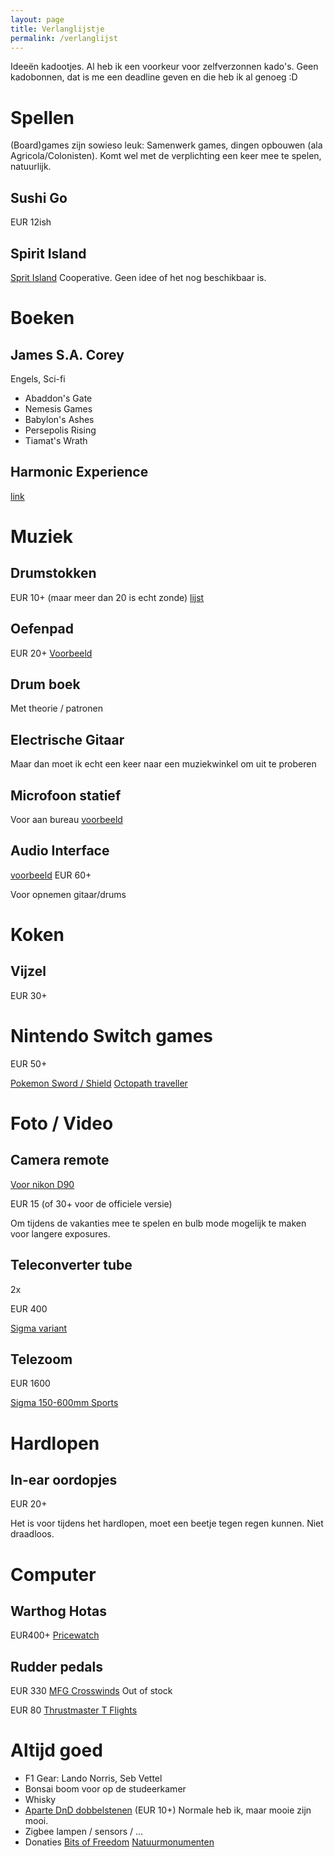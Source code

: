```yaml
---
layout: page
title: Verlanglijstje
permalink: /verlanglijst
---
```


Ideeën kadootjes. Al heb ik een voorkeur voor zelfverzonnen kado's. Geen
kadobonnen, dat is me een deadline geven en die heb ik al genoeg :D

# Spellen

(Board)games zijn sowieso leuk: Samenwerk games, dingen opbouwen (ala
Agricola/Colonisten). Komt wel met de verplichting een keer mee te spelen,
natuurlijk.

## Sushi Go
EUR 12ish

## Spirit Island
[Sprit Island](https://boardgamegeek.com/boardgame/162886/spirit-island)
Cooperative. Geen idee of het nog beschikbaar is.

# Boeken

## James S.A. Corey
Engels, Sci-fi
- Abaddon's Gate
- Nemesis Games
- Babylon's Ashes
- Persepolis Rising
- Tiamat's Wrath

## Harmonic Experience
[link](https://www.bol.com/nl/p/harmonic-experience/1001004000877100/)

# Muziek

## Drumstokken
EUR 10+ (maar meer dan 20 is echt zonde)
[lijst](https://www.bax-shop.nl/drumstokken?o=popular&f_21933%5B%5D=92778)

## Oefenpad
EUR 20+
[Voorbeeld](https://www.bax-shop.nl/oefenpad/gretsch-drums-grepad6g-round-badge-oefenpad-6-inch-grijs)

## Drum boek
Met theorie / patronen

## Electrische Gitaar
Maar dan moet ik echt een keer naar een muziekwinkel om uit te proberen

## Microfoon statief
Voor aan bureau
[voorbeeld](https://www.bax-shop.nl/broadcast-microfoon-statief/innox-iva-10-xlr-broadcast-microfoon-statief)

## Audio Interface

[voorbeeld](https://www.bax-shop.nl/externe-audio-interface/behringer-u-phoria-umc202hd-audio-interface)
EUR 60+

Voor opnemen gitaar/drums

# Koken

## Vijzel
EUR 30+

# Nintendo Switch games
EUR 50+

[Pokemon Sword / Shield](https://www.bol.com/nl/p/pokemon-sword-switch/9200000107075673/)
[Octopath traveller](https://www.bol.com/nl/p/octopath-traveler-switch/9200000091193302/)

# Foto / Video

## Camera remote
[Voor nikon D90](https://www.cameratools.nl/foto-video-accessoires/afstandsbedieningen/caruba-ir-afstandsbediening-cml-l3-niko/)

EUR 15 (of 30+ voor de officiele versie)

Om tijdens de vakanties mee te spelen en bulb mode mogelijk te maken voor
langere exposures.

## Teleconverter tube
2x

EUR 400

[Sigma variant](https://www.kamera-express.nl/product/12201088/sigma-tc-2001-2-0x-teleconverter-nikon/?channable=e27102.MTIyMDEwODg&zoek=teleconverter%20nikon&)

## Telezoom

EUR 1600

[Sigma 150-600mm Sports](https://www.kamera-express.nl/product/12201076/sigma-150-600mm-f-5-6-3-dg-os-hsm-i-sports-nikon/?channable=e27102.MTIyMDEwNzY&zoek=sigma%20sport&)


# Hardlopen

## In-ear oordopjes
EUR 20+

Het is voor tijdens het hardlopen, moet een beetje tegen regen kunnen. Niet
draadloos.

# Computer

## Warthog Hotas
EUR400+
[Pricewatch](https://tweakers.net/pricewatch/267820/thrustmaster-hotas-warthog-zilver-zwart.html)

## Rudder pedals

EUR 330
[MFG Crosswinds](https://mfg-sim.com/en/4-rudders) Out of stock

EUR 80
[Thrustmaster T Flights](https://tweakers.net/pricewatch/553303/thrustmaster-t-punt-flight-rudder-pedals-zwart.html)

# Altijd goed
- F1 Gear: Lando Norris, Seb Vettel
- Bonsai boom voor op de studeerkamer
- Whisky
- [Aparte DnD dobbelstenen](https://www.dnddice.com/sets-of-dice/unusual-sets.html) (EUR 10+) Normale heb ik, maar mooie zijn mooi.
- Zigbee lampen / sensors / ...
- Donaties [Bits of Freedom](https://bitsoffreedom.nl/) [Natuurmonumenten](https://www.natuurmonumenten.nl/)
